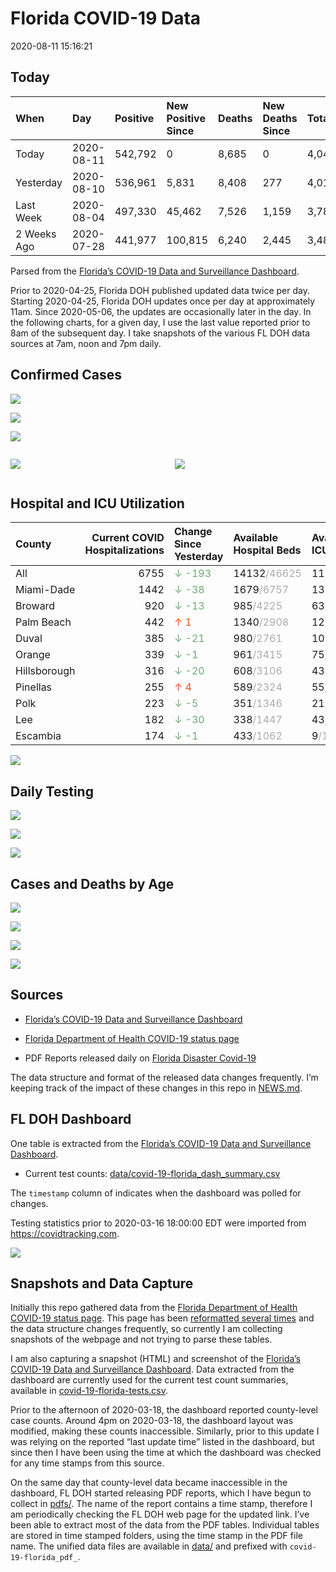Florida COVID-19 Data
================
2020-08-11 15:16:21

## Today

| When        | Day        | Positive | New Positive Since | Deaths | New Deaths Since | Total     |
| :---------- | :--------- | :------- | :----------------- | :----- | :--------------- | :-------- |
| Today       | 2020-08-11 | 542,792  | 0                  | 8,685  | 0                | 4,049,275 |
| Yesterday   | 2020-08-10 | 536,961  | 5,831              | 8,408  | 277              | 4,013,857 |
| Last Week   | 2020-08-04 | 497,330  | 45,462             | 7,526  | 1,159            | 3,784,458 |
| 2 Weeks Ago | 2020-07-28 | 441,977  | 100,815            | 6,240  | 2,445            | 3,480,299 |

Parsed from the [Florida’s COVID-19 Data and Surveillance
Dashboard](https://fdoh.maps.arcgis.com/apps/opsdashboard/index.html#/8d0de33f260d444c852a615dc7837c86).

Prior to 2020-04-25, Florida DOH published updated data twice per day.
Starting 2020-04-25, Florida DOH updates once per day at approximately
11am. Since 2020-05-06, the updates are occasionally later in the day.
In the following charts, for a given day, I use the last value reported
prior to 8am of the subsequent day. I take snapshots of the various FL
DOH data sources at 7am, noon and 7pm daily.

## Confirmed Cases

![](plots/covid-19-florida-daily-test-changes.png)

![](plots/covid-19-florida-deaths-by-day.png)

![](plots/covid-19-florida-county-top-6.png)

<div class="columns">

<div class="column is-full-mobile">

![](plots/covid-19-florida-testing.png)

</div>

<div class="column is-full-mobile">

![](plots/covid-19-florida-total-positive.png)

</div>

</div>

## Hospital and ICU Utilization

| County       | Current COVID Hospitalizations | Change Since Yesterday                     | Available Hospital Beds                      | Available ICU Beds                         |
| :----------- | -----------------------------: | :----------------------------------------- | :------------------------------------------- | :----------------------------------------- |
| All          |                           6755 | <span style="color: #6BAA75">↓ -193</span> | 14132<span style="color: #aaa">/46625</span> | 1135<span style="color: #aaa">/5040</span> |
| Miami-Dade   |                           1442 | <span style="color: #6BAA75">↓ -38</span>  | 1679<span style="color: #aaa">/6757</span>   | 131<span style="color: #aaa">/844</span>   |
| Broward      |                            920 | <span style="color: #6BAA75">↓ -13</span>  | 985<span style="color: #aaa">/4225</span>    | 63<span style="color: #aaa">/454</span>    |
| Palm Beach   |                            442 | <span style="color: #EC4E20">↑ 1</span>    | 1340<span style="color: #aaa">/2908</span>   | 120<span style="color: #aaa">/309</span>   |
| Duval        |                            385 | <span style="color: #6BAA75">↓ -21</span>  | 980<span style="color: #aaa">/2761</span>    | 105<span style="color: #aaa">/336</span>   |
| Orange       |                            339 | <span style="color: #6BAA75">↓ -1</span>   | 961<span style="color: #aaa">/3415</span>    | 75<span style="color: #aaa">/297</span>    |
| Hillsborough |                            316 | <span style="color: #6BAA75">↓ -20</span>  | 608<span style="color: #aaa">/3106</span>    | 43<span style="color: #aaa">/330</span>    |
| Pinellas     |                            255 | <span style="color: #EC4E20">↑ 4</span>    | 589<span style="color: #aaa">/2324</span>    | 55<span style="color: #aaa">/246</span>    |
| Polk         |                            223 | <span style="color: #6BAA75">↓ -5</span>   | 351<span style="color: #aaa">/1346</span>    | 21<span style="color: #aaa">/161</span>    |
| Lee          |                            182 | <span style="color: #6BAA75">↓ -30</span>  | 338<span style="color: #aaa">/1447</span>    | 43<span style="color: #aaa">/98</span>     |
| Escambia     |                            174 | <span style="color: #6BAA75">↓ -1</span>   | 433<span style="color: #aaa">/1062</span>    | 9<span style="color: #aaa">/138</span>     |

![](plots/covid-19-florida-icu-usage.png)

## Daily Testing

![](plots/covid-19-florida-tests-per-case.png)

<!-- ![](plots/covid-19-florida-change-new-cases.png) -->

![](plots/covid-19-florida-tests-percent-positive.png)

![](plots/covid-19-florida-test-and-case-growth.png)

## Cases and Deaths by Age

![](plots/covid-19-florida-weekly-events-by-age.png)

![](plots/covid-19-florida-age.png)

![](plots/covid-19-florida-age-deaths.png)

![](plots/covid-19-florida-age-sex.png)

## Sources

  - [Florida’s COVID-19 Data and Surveillance
    Dashboard](https://fdoh.maps.arcgis.com/apps/opsdashboard/index.html#/8d0de33f260d444c852a615dc7837c86)

  - [Florida Department of Health COVID-19 status
    page](http://www.floridahealth.gov/diseases-and-conditions/COVID-19/)

  - PDF Reports released daily on [Florida Disaster
    Covid-19](http://www.floridahealth.gov/diseases-and-conditions/COVID-19/)

The data structure and format of the released data changes frequently.
I’m keeping track of the impact of these changes in this repo in
[NEWS.md](NEWS.md).

## FL DOH Dashboard

One table is extracted from the [Florida’s COVID-19 Data and
Surveillance
Dashboard](https://fdoh.maps.arcgis.com/apps/opsdashboard/index.html#/8d0de33f260d444c852a615dc7837c86).

  - Current test counts:
    [data/covid-19-florida\_dash\_summary.csv](data/covid-19-florida_dash_summary.csv)

The `timestamp` column of indicates when the dashboard was polled for
changes.

Testing statistics prior to 2020-03-16 18:00:00 EDT were imported from
<https://covidtracking.com>.

![](screenshots/fodh_maps_arcgis_com__apps__opsdashboard.png)

## Snapshots and Data Capture

Initially this repo gathered data from the [Florida Department of Health
COVID-19 status
page](http://www.floridahealth.gov/diseases-and-conditions/COVID-19/).
This page has been [reformatted several
times](screenshots/floridahealth_gov__diseases-and-conditions__COVID-19.png)
and the data structure changes frequently, so currently I am collecting
snapshots of the webpage and not trying to parse these tables.

I am also capturing a snapshot (HTML) and screenshot of the [Florida’s
COVID-19 Data and Surveillance
Dashboard](https://fdoh.maps.arcgis.com/apps/opsdashboard/index.html#/8d0de33f260d444c852a615dc7837c86).
Data extracted from the dashboard are currently used for the current
test count summaries, available in
[covid-19-florida-tests.csv](covid-19-florida-tests.csv).

Prior to the afternoon of 2020-03-18, the dashboard reported
county-level case counts. Around 4pm on 2020-03-18, the dashboard layout
was modified, making these counts inaccessible. Similarly, prior to this
update I was relying on the reported “last update time” listed in the
dashboard, but since then I have been using the time at which the
dashboard was checked for any time stamps from this source.

On the same day that county-level data became inaccessible in the
dashboard, FL DOH started releasing PDF reports, which I have begun to
collect in [pdfs/](pdfs/). The name of the report contains a time stamp,
therefore I am periodically checking the FL DOH web page for the updated
link. I’ve been able to extract most of the data from the PDF tables.
Individual tables are stored in time stamped folders, using the time
stamp in the PDF file name. The unified data files are available in
[data/](data/) and prefixed with `covid-19-florida_pdf_`.
